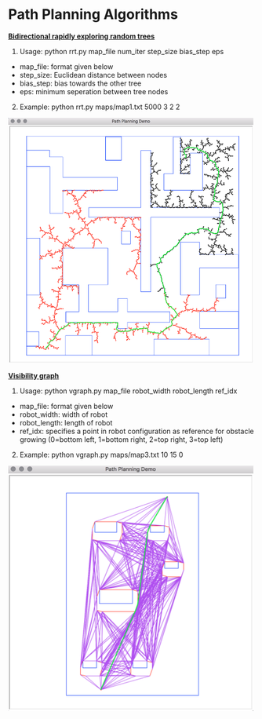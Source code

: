 # Path Planning Algorithms

[**Bidirectional rapidly exploring random trees**](https://en.wikipedia.org/wiki/Rapidly-exploring_random_tree)

1. Usage: python rrt.py map_file num_iter step_size bias_step eps
  * map_file: format given below
  * step_size: Euclidean distance between nodes
  * bias_step: bias towards the other tree
  * eps: minimum seperation between tree nodes

2. Example: python rrt.py maps/map1.txt 5000 3 2 2
<img src="/img/rrt.png" height="500" width="500">


[**Visibility graph**](https://en.wikipedia.org/wiki/Visibility_graph)

1. Usage: python vgraph.py map_file robot_width robot_length ref_idx
  * map_file: format given below
  * robot_width: width of robot
  * robot_length: length of robot
  * ref_idx: specifies a point in robot configuration as reference for obstacle growing 
(0=bottom left, 1=bottom right, 2=top right, 3=top left)

2. Example: python vgraph.py maps/map3.txt 10 15 0
<img src="/img/vgraph.png" height="500" width="500">